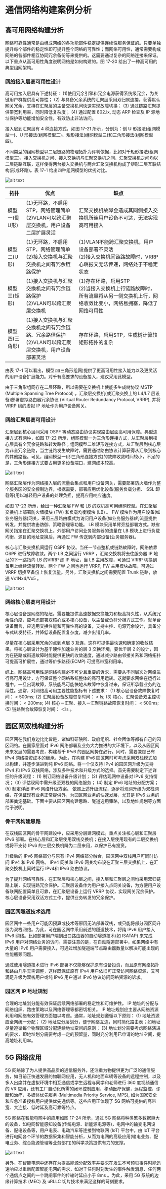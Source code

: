 # 通信网络构建案例分析



## 高可用网络构建分析

网络可靠性通常是由组成网络的各功能部件稳定提供连续性服务保证的。只要单独提升每个部件的稳定性即可提升整个网络的可靠性；而网络可用性，通常需要构成网络的各部件相互协同冗余备份等来提供的。这需要通过复杂的网络连接来保证。以下重点从高可用性角度说明网络是如何构建的。图 17-20 给出了一种高可用的典型组网架构。

### 网络接入层高可用性设计

高可用接入层具有下述特征：
(1)使用冗余引擎和冗余电源获得系统级冗余，为关键用户群提供高可靠性；
(2) 与具备冗余系统的汇聚层采用双归属连接，获得默认网关冗余，支持在汇聚层的主备交换机间快速实现故障切换；
(3) 通过链路汇聚提供带宽利用率，同时降低复杂度；
(4) 通过配置 802.lx, 动态 ARP 检查及 IP 源地址保护等功能增加安全性，有效防止非法访问。

接入层到汇聚层有 4 种连接方式，如图 17-21 所示，分别为：倒 U 形接法(组网模型一)、U 形接法(组网模型二)、矩形接法(组网模型三)和三角形接法(组网模型四)。

不同类型的组网模型以二层链路的物理拓扑为评判依据，比如对千矩形接法(组网模型三)，接入交换机之间、接入交换机与汇聚交换机之间、汇聚交换机之间均以二层链路互联，这样使得两台接入交换机与两台汇聚交换机构成了矩形二层互联结构(形成环路)。表 17-1 给出四种组网模型的优劣对比。

![alt text](5通信网络构建案例分析/接入汇聚层间高可用典型组网架构.png)


|拓扑|优点|缺点|
| ---- | ---- | ---- |
|模型一(倒U形)|(1)无环路，不启用STP，网络管理简单<br>(2)VLAN可以跨汇聚层交换机，用户设备二层扩展灵活|汇聚交换机故障会造成其同侧接入交换机所连用户设备不可达，无法实现高可用接入|
|模型二(U形)|(1)无环路，不启用STP，网络管理简单<br>(2)接入交换机与汇聚交换机之间有冗余链路保护|(1)VLAN不能跨汇聚交换机，用户设备部署不灵活<br>(2)接入交换机间链路故障时，VRRP心跳报文无法传递，网络处于不稳定状态|
|模型三(矩形)|(1)接入交换机与汇聚交换机之间有冗余链路保护<br>(2)VLAN可以跨汇聚层交换机|(1)存在环路，启用STP<br>(2)当接入交换机上行链路故障时，所有流量将从另一侧交换机上行，网络收敛比变小，网络易拥塞，降低了网络可用性|
|模型四(三角形)|(1)接入交换机与汇聚交换机之间有冗余链路、冗余路径保护<br>(2)VLAN可以跨汇聚层交换机，用户设备部署灵活|存在环路，启用STP，生成树计算较矩形拓扑的复杂|


由表 17-1 可以看出，模型四(三角形组网)提供了更高可用性接入能力以及更灵活的用户设备扩展能力。对千有高要求的设备接入，建议采用此模型。

由于三角形组网存在二层环路，所以需要在交换机上使能多生成树协议 MSTP (Multiple Spanning Tree Protocol) 。汇聚层交换机(或汇聚交换上的 L4/L7 层设备)部署虚拟路由器冗余协议 (Virtual Router Redundancy Protocol,  VRRP), 并将 VRRP 组的虚拟 IP 地址作为用户设备网关。


### 网络汇聚层高可用设计


汇聚层到核心层间采用 OSPF 等动态路由协议实现路由层面高可用保障。典型连接方式有两种，如图 17-22 所示，组网模型一为三角形连接方式，从汇聚层到核心层具有全冗余链路和转发路径；组网模型二维矩形连接方式，从汇聚层到核心层为非全冗余链路，当主链路发生故障时，需要通过路由协议计算获得从汇聚到核心的其他路径。可见，组网模型一(即三角形连接方式)的故障收敛时间较小，不足的是，三角形连接方式要占用更多设备端口，建网成本较高。


![alt text](5通信网络构建案例分析/核心汇聚层典型组网架构.png)


网络汇聚层作为网络接入层的流量会集点和用户设备网关，需要部署防火墙作为整个服务区的安全控制边界，根据需要，部署应用优化设备(服务负载分担、 SSL 卸载等)用以减轻用户设备的处理负担，提高应用响应速度。



如图 17-23 所示，给出一种汇聚层 FW 和 LB 的双机高可用组网模型。在汇聚层交换机上部署防火墙模块 (FW) 和负载均衡模块 (LB) 。 FW 模块作为用户设备(如业务服务器)网关，采用三层路由模式为访问用户设备(如业务服务器)的流量提供转发，并提供攻击防御、策略管理等功能。 LB 模块采用单臂旁挂部署方式。缺省网关指定在汇聚交换机上。外部用户访问业务服务器的流量在 LB 模块上进行负载均衡、源目的地址变换后，再通过 FW 传送到内部设备(业务服务器)。

核心与汇聚交换机间运行 OSPF 协议。当任一节点整机或链路故障时，网络依靠 OSPF 进行故障收敛。两个 LB 之间运行 VRRP ，汇聚交换机将去往服务器 IP 地址的下一跳指向 LB 的VRRP 虚 IP 地址，当 LB 主用故障，可通过 VRRP 切换到备用上继续流量转发。两个 FW 之间也运行 VRRP, FW 主用模块故障，可通过 VRRP 切换至备份上恢复流量。另外，汇聚交换机之间需要配置 Trunk 链路，放通 Vx1Nx4/Vx5 。

![alt text](5通信网络构建案例分析/汇聚层FW与LB的双机高可用组网模型.png)


### 网络核心层高可用设计


核心层设备是网络的枢纽，需要能提供高速数据交换能力和极高持久性，从系统冗余性角度，应考虑部署双核心或多核心设备，以主备或负荷分担方式工作。就单台设备而言，应选用交换性能和可靠性高的设备，支持主控、电源冗余设计，具备分布式转发特征，并降低设备配置复杂度，减少出错几率。

尽量在核心层采用冗余的点到点层 3 互连，这样可提供最快速和确定的收敛结果。将核心层设计为基千硬件加速业务的层 3 交换环境，要优千层 2 的设计，因为在链路或街道故障时能提供更快的收敛速度，通过减少路由邻接关系和网络拓扑可提高可扩展性，通过等价多路径(ECMP) 可提高带宽利用率。


综上，网络高可用性是网络构建必不可少且重要的诉求，需要从不同层次对网络进行高可用设计，方可保证整个网络系统整体的高可用运转。这就要求网络在运行过程中，一旦出现故障，系统能尽可能快地从故障中恢复过来，保证所承载业务的连续性。通常，对网络高可用主要性能指标有下述要求：
(1) 核心层设备故障恢复时间： < 500ms; 
(2) 汇聚层设备故障恢复时间： < ls; 
(3) 核心、汇聚设备双主控切换时间： < 200ms; 
(4) 核心－汇聚、接入－汇聚链路故障恢复时间： < 500ms; 
(5) 链路聚合故障恢复时间： ＜ls 。




## 园区网双栈构建分析


园区网在我们身边比比皆是，诸如科研院所、政府组织、社会团体等都有自己的园区网络。在国家层面对 IPv6 网络部署及业务大力推进的大环境下，以及从园区网未来发展的需要考虑，构建基千 IPv6 的园区网势在必行。同时，需要兼顾已有 IPv4 网络投资成本的继承。为此，在构建 IPv6 园区网时可考虑采用双栈模式加以构建，并逐步演进到纯 IPv6 网络。将一个仅支待 IPv4 的园区网升级为支持 IPv4 和 IPv6 双栈网络，涉及多种技术和升级方式的选择。首先需要制定下述详细的升级流程：
(1) 制订网络设备升级计划；
(2) 评估现网中设备对 IPv6 支持情况；
(3) 评估现网中需升级至双栈的网络服务；
(4) 制定 IPv6 地址的分配方案；
(5) 制定详细 IPv6 网络升级方案。
依照上述升级流程，逐步将现网升级为双栈网络，在保证现有业务正常提供外，为园区网业务的快速发展，尤其是 IPv6 业务的部署奠定基础。下面主要从园区网构建思路、隧道选用策略，以及地址规划等方面给予说明。


### 骨干网构建思路


在双栈园区网的骨干网建设中，应采用分层建网模式。重点关注核心层和汇聚层 IPv6 部署。在核心层和汇聚层使用双栈交换机；在接入层使用现有的二层交换机或将不支待 IPv6 的三层交换机降为二层来用，以保护已有投资。

升级后的 IPv6 网络部分与原有 IPv4 网络部分融合，园区网中双栈用户可同时访问 IPv4 和IPv6 网络。 IPv4 网关和 IPv6 网关均布设在汇聚三层交换机上，在汇聚交换机上同时运行 IPv4和 IPv6 路由协议。

为了提升网络可靠性，在汇聚层和核心层之间，接入层和汇聚层之间均采用双归链路上联，实现链路冗余保护。汇聚层设备作为用户接入点网关设备，为方便用户设备联网配置简单且可靠，在汇聚层设备上运行 VRRP 协议，实现网关冗余保护。核心层设备采用双活方式工作，提供业务转发的冗余保护。



### 园区网隧道技术选用

园区网中一些用户可能因预算或技术等原因无法部署双栈，或只能将部分园区网升级为双栈网络。为此，可在园区网中采用前述的隧道技术，将纯 IPv6 用户接入 IPv6 网络。比如部署用户端到出口路由器的自动隧道技术(如 ISATAP) 来完成 IPv6 用户对网络业务的访问。需要注意的是，在自动隧道部署中，如果网络中有大量的 IPv6 用户需要接入，可通过增加隧道端节点路由器数量以解决可能出现的性能瓶颈问题。

通过使用隧道技术进行 IPv6 部署不仅能够保护原有设备投资，而且原有网络拓扑和路由几乎无需调整，这样既保证原有 IPv4 用户依旧可正常访问网络资源，又可满足升级为双栈用户或纯 IPv6 用户通过 IPv6 协议访问网络资源的诉求。

### 园区网 IP 地址规划


合理的地址划分能有效保证后续网络部署的稳定性和可维护性。 IP 地址的分配与网络组织、路由策略以及网络管理等都密切相关。 IP 地址规划应主要从网络资源利用和网络有效管理方面加以考虑。通常，地址规划遵循以下原则：
(1) 地址资源应全网统一分配；
(2) 地址应分层划分，便于网络互连，同时简化路由表；如地址尽量遵循每个物理区域分配连续地址空间的原则；
(3) 地址划分需要考虑网络演进的要求，即地址划分需要考虑一定的预留量，同时充分利用已申请的地址空间，提高地址利用率。



## 5G 网络应用


5G 网络除了为人提供高品质的通信服务外，还注重为物提供更为广泛的通信服务，如目前正快速发展的物联网应用，无人机和地面车辆等设备的远程控制，以及多人出席并在虚拟环境中相互通信或学生远程与同学和老师进行 360 度视频通信的 VR 应用，还有工厂自动化所需的闭环控制应用，移动医疗保健，远程监控，诊断和治疗，多媒体优先服务 (Multimedia Priority Service,  MPS), 如为国家安全和应急准备授权用户提供优先通信等。这些应用正体现了 5G 网络可提供的高带宽、大连接、低时延及高可靠等特点。

5G 网络在智能电网中的应用如图 17-24 所示，通过 5G 网络将种类繁多数据巨大的设备，如电网智能感知设备(传统电源、新能源电源等)，电网中的输变电网设备、配电设备等，用户电表、电动汽车等连接到物联网 (IoT) 平台中，由 IoT 平台进行电网各个环节的数据采集和智能分析，从而为电网的高级应用(输电业务、配电业务、综合能源管理等业务部门)的科学决策提供有力的支撑。

![alt text](5通信网络构建案例分析/基于5G网络的智能电网架构.png)


另外，在智能电网中还存在为提高能源分配效率并要求在发生不可预见事件时能迅速响应以重新配置智能电网的需求，如对千任何时刻发生的事件触发消息、任何两个通信点之间的一个跳闸事件的传输时延应小于 8ms 。为此，采用 5G 系统的边缘计算技术 (MEC) 及 uRLLC 切片技术来满足这样的苛刻要求。
